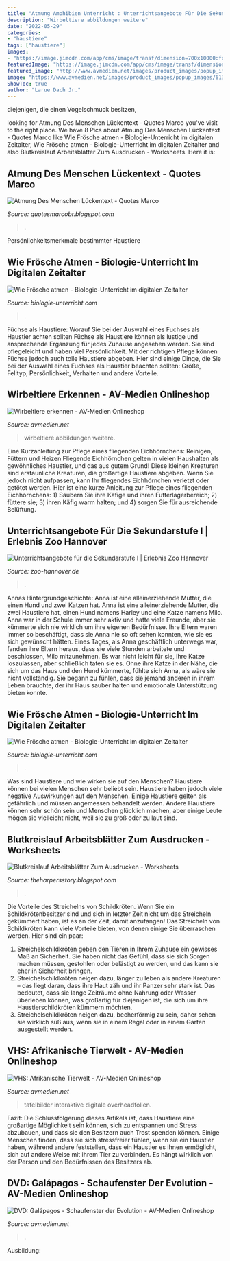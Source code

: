```yaml
---
title: "Atmung Amphibien Unterricht : Unterrichtsangebote Für Die Sekundarstufe I"
description: "Wirbeltiere abbildungen weitere"
date: "2022-05-29"
categories:
- "haustiere"
tags: ["haustiere"]
images:
- "https://image.jimcdn.com/app/cms/image/transf/dimension=700x10000:format=gif/path/s40e96e57ee14bac1/image/i9da0f52f2c0de7ad/version/1525671399/image.gif"
featuredImage: "https://image.jimcdn.com/app/cms/image/transf/dimension=521x10000:format=png/path/s40e96e57ee14bac1/image/id9cbc375d2106011/version/1537046255/image.png"
featured_image: "http://www.avmedien.net/images/product_images/popup_images/229_1.jpg"
image: "https://www.avmedien.net/images/product_images/popup_images/613_0.jpg"
ShowToc: true
author: "Larue Dach Jr."
---
```



diejenigen, die einen Vogelschmuck besitzen,

	

		
looking for Atmung Des Menschen Lückentext - Quotes Marco you've visit to the right place. We have 8 Pics about Atmung Des Menschen Lückentext - Quotes Marco like Wie Frösche atmen - Biologie-Unterricht im digitalen Zeitalter, Wie Frösche atmen - Biologie-Unterricht im digitalen Zeitalter and also Blutkreislauf Arbeitsblätter Zum Ausdrucken - Worksheets. Here it is:
		
    
## Atmung Des Menschen Lückentext - Quotes Marco

<img loading=lazy src="http://eduki.com/images/convert?height=500&amp;type=jpeg&amp;background=255,255,255&amp;quality=80&amp;url=https://eduki.com/covers/de/1710164/dea6a205795f5f6bdce8162521040859.png" onerror="this.onerror=null;this.src='https://tse1.mm.bing.net/th?id=OIP.2C0fgK48X14Et9SGCHDmsgAAAA&amp;pid=15.1';" alt="Atmung Des Menschen Lückentext - Quotes Marco">

_Source: quotesmarcobr.blogspot.com_

>. 

	

Persönlichkeitsmerkmale bestimmter Haustiere

    
## Wie Frösche Atmen - Biologie-Unterricht Im Digitalen Zeitalter

<img loading=lazy src="https://image.jimcdn.com/app/cms/image/transf/dimension=700x10000:format=gif/path/s40e96e57ee14bac1/image/i9da0f52f2c0de7ad/version/1525671399/image.gif" onerror="this.onerror=null;this.src='https://tse4.mm.bing.net/th?id=OIP.uPkVzX5PL3bgyPcxOnu8mwHaEK&amp;pid=15.1';" alt="Wie Frösche atmen - Biologie-Unterricht im digitalen Zeitalter">

_Source: biologie-unterricht.com_

>. 

	

Füchse als Haustiere: Worauf Sie bei der Auswahl eines Fuchses als Haustier achten sollten
Füchse als Haustiere können als lustige und ansprechende Ergänzung für jedes Zuhause angesehen werden. Sie sind pflegeleicht und haben viel Persönlichkeit. Mit der richtigen Pflege können Füchse jedoch auch tolle Haustiere abgeben. Hier sind einige Dinge, die Sie bei der Auswahl eines Fuchses als Haustier beachten sollten: Größe, Felltyp, Persönlichkeit, Verhalten und andere Vorteile.

    
## Wirbeltiere Erkennen - AV-Medien Onlineshop

<img loading=lazy src="http://www.avmedien.net/images/product_images/popup_images/229_1.jpg" onerror="this.onerror=null;this.src='https://tse2.mm.bing.net/th?id=OIP.-u0fmfWM4RnDy4KNOukh9gHaFP&amp;pid=15.1';" alt="Wirbeltiere erkennen - AV-Medien Onlineshop">

_Source: avmedien.net_

>wirbeltiere abbildungen weitere. 

	

Eine Kurzanleitung zur Pflege eines fliegenden Eichhörnchens: Reinigen, Füttern und Heizen
Fliegende Eichhörnchen gelten in vielen Haushalten als gewöhnliches Haustier, und das aus gutem Grund! Diese kleinen Kreaturen sind erstaunliche Kreaturen, die großartige Haustiere abgeben. Wenn Sie jedoch nicht aufpassen, kann Ihr fliegendes Eichhörnchen verletzt oder getötet werden. Hier ist eine kurze Anleitung zur Pflege eines fliegenden Eichhörnchens: 1) Säubern Sie ihre Käfige und ihren Futterlagerbereich; 2) füttere sie; 3) ihren Käfig warm halten; und 4) sorgen Sie für ausreichende Belüftung.

    
## Unterrichtsangebote Für Die Sekundarstufe I | Erlebnis Zoo Hannover

<img loading=lazy src="http://www.zoo-hannover.de/dam/jcr:fe267c07-5520-4eff-bf52-444943100ff5/450x300-zooschule-lernen-erleben-experimentieren-entdecken-forscherzimmer-erlebnis-zoo-hannover.jpg" onerror="this.onerror=null;this.src='https://tse4.mm.bing.net/th?id=OIP.CFNMv6Aox9X7uHfqmN288AAAAA&amp;pid=15.1';" alt="Unterrichtsangebote für die Sekundarstufe I | Erlebnis Zoo Hannover">

_Source: zoo-hannover.de_

>. 

	

Annas Hintergrundgeschichte: Anna ist eine alleinerziehende Mutter, die einen Hund und zwei Katzen hat.
Anna ist eine alleinerziehende Mutter, die zwei Haustiere hat, einen Hund namens Harley und eine Katze namens Milo. Anna war in der Schule immer sehr aktiv und hatte viele Freunde, aber sie kümmerte sich nie wirklich um ihre eigenen Bedürfnisse. Ihre Eltern waren immer so beschäftigt, dass sie Anna nie so oft sehen konnten, wie sie es sich gewünscht hätten. Eines Tages, als Anna geschäftlich unterwegs war, fanden ihre Eltern heraus, dass sie viele Stunden arbeitete und beschlossen, Milo mitzunehmen. Es war nicht leicht für sie, ihre Katze loszulassen, aber schließlich taten sie es. Ohne ihre Katze in der Nähe, die sich um das Haus und den Hund kümmerte, fühlte sich Anna, als wäre sie nicht vollständig. Sie begann zu fühlen, dass sie jemand anderen in ihrem Leben brauchte, der ihr Haus sauber halten und emotionale Unterstützung bieten konnte.

    
## Wie Frösche Atmen - Biologie-Unterricht Im Digitalen Zeitalter

<img loading=lazy src="https://image.jimcdn.com/app/cms/image/transf/dimension=521x10000:format=png/path/s40e96e57ee14bac1/image/id9cbc375d2106011/version/1537046255/image.png" onerror="this.onerror=null;this.src='https://tse3.mm.bing.net/th?id=OIP.zLkmTMYE1mpM9yMI5UmVsQHaCR&amp;pid=15.1';" alt="Wie Frösche atmen - Biologie-Unterricht im digitalen Zeitalter">

_Source: biologie-unterricht.com_

>. 

	

Was sind Haustiere und wie wirken sie auf den Menschen?
Haustiere können bei vielen Menschen sehr beliebt sein. Haustiere haben jedoch viele negative Auswirkungen auf den Menschen. Einige Haustiere gelten als gefährlich und müssen angemessen behandelt werden. Andere Haustiere können sehr schön sein und Menschen glücklich machen, aber einige Leute mögen sie vielleicht nicht, weil sie zu groß oder zu laut sind.

    
## Blutkreislauf Arbeitsblätter Zum Ausdrucken - Worksheets

<img loading=lazy src="https://i.pinimg.com/originals/90/02/06/9002068afad232b4b70a523343b99416.png" onerror="this.onerror=null;this.src='https://tse3.mm.bing.net/th?id=OIP.J1B0n6mg79JSDJq3nPSzHQAAAA&amp;pid=15.1';" alt="Blutkreislauf Arbeitsblätter Zum Ausdrucken - Worksheets">

_Source: theharpersstory.blogspot.com_

>. 

	

Die Vorteile des Streichelns von Schildkröten.
Wenn Sie ein Schildkrötenbesitzer sind und sich in letzter Zeit nicht um das Streicheln gekümmert haben, ist es an der Zeit, damit anzufangen! Das Streicheln von Schildkröten kann viele Vorteile bieten, von denen einige Sie überraschen werden. Hier sind ein paar:
1) Streichelschildkröten geben den Tieren in Ihrem Zuhause ein gewisses Maß an Sicherheit. Sie haben nicht das Gefühl, dass sie sich Sorgen machen müssen, gestohlen oder belästigt zu werden, und das kann sie eher in Sicherheit bringen.
2) Streichelschildkröten neigen dazu, länger zu leben als andere Kreaturen – das liegt daran, dass ihre Haut zäh und ihr Panzer sehr stark ist. Das bedeutet, dass sie lange Zeiträume ohne Nahrung oder Wasser überleben können, was großartig für diejenigen ist, die sich um ihre Haustierschildkröten kümmern möchten.
3) Streichelschildkröten neigen dazu, becherförmig zu sein, daher sehen sie wirklich süß aus, wenn sie in einem Regal oder in einem Garten ausgestellt werden.

    
## VHS: Afrikanische Tierwelt - AV-Medien Onlineshop

<img loading=lazy src="https://www.avmedien.net/images/product_images/popup_images/613_0.jpg" onerror="this.onerror=null;this.src='https://tse4.mm.bing.net/th?id=OIP.sqG-Ab0ndp7SbASclX7pmwAAAA&amp;pid=15.1';" alt="VHS: Afrikanische Tierwelt - AV-Medien Onlineshop">

_Source: avmedien.net_

>tafelbilder interaktive digitale overheadfolien. 

	

Fazit:
Die Schlussfolgerung dieses Artikels ist, dass Haustiere eine großartige Möglichkeit sein können, sich zu entspannen und Stress abzubauen, und dass sie den Besitzern auch Trost spenden können. Einige Menschen finden, dass sie sich stressfreier fühlen, wenn sie ein Haustier haben, während andere feststellen, dass ein Haustier es ihnen ermöglicht, sich auf andere Weise mit ihrem Tier zu verbinden. Es hängt wirklich von der Person und den Bedürfnissen des Besitzers ab.

    
## DVD: Galápagos - Schaufenster Der Evolution - AV-Medien Onlineshop

<img loading=lazy src="https://www.avmedien.net/images/product_images/popup_images/460_0.jpg" onerror="this.onerror=null;this.src='https://tse3.mm.bing.net/th?id=OIP.sbLCCGAVP9Iu0K6TsuHRfAHaHa&amp;pid=15.1';" alt="DVD: Galápagos - Schaufenster der Evolution - AV-Medien Onlineshop">

_Source: avmedien.net_

>. 

	

Ausbildung:


